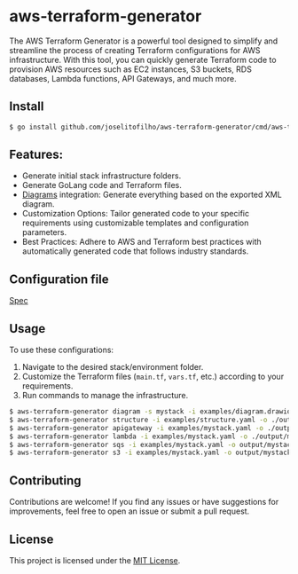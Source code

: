 # aws-terraform-generator

The AWS Terraform Generator is a powerful tool designed to simplify and streamline the process of creating Terraform configurations for AWS infrastructure. With this tool, you can quickly generate Terraform code to provision AWS resources such as EC2 instances, S3 buckets, RDS databases, Lambda functions, API Gateways, and much more.

## Install

 ```bash
 $ go install github.com/joselitofilho/aws-terraform-generator/cmd/aws-terraform-generator@latest
 ```

## Features:
- Generate initial stack infrastructure folders.
- Generate GoLang code and Terraform files.
- [Diagrams](https://app.diagrams.net/) integration: Generate everything based on the exported XML diagram.
- Customization Options: Tailor generated code to your specific requirements using customizable templates and configuration parameters.
- Best Practices: Adhere to AWS and Terraform best practices with automatically generated code that follows industry standards.

## Configuration file

[Spec](README_CONFIGURATION.md)

## Usage

To use these configurations:

1. Navigate to the desired stack/environment folder.
2. Customize the Terraform files (`main.tf`, `vars.tf`, etc.) according to your requirements.
3. Run commands to manage the infrastructure.
```bash
$ aws-terraform-generator diagram -s mystack -i examples/diagram.drawio.xml -o examples/mystack.yaml
$ aws-terraform-generator structure -i examples/structure.yaml -o ./output
$ aws-terraform-generator apigateway -i examples/mystack.yaml -o ./output
$ aws-terraform-generator lambda -i examples/mystack.yaml -o ./output/mystack
$ aws-terraform-generator sqs -i examples/mystack.yaml -o output/mystack/mod/sqs.tf
$ aws-terraform-generator s3 -i examples/mystack.yaml -o output/mystack/mod/s3.tf
```

## Contributing

Contributions are welcome! If you find any issues or have suggestions for improvements, feel free to open an issue or submit a pull request.

## License

This project is licensed under the [MIT License](LICENSE).
